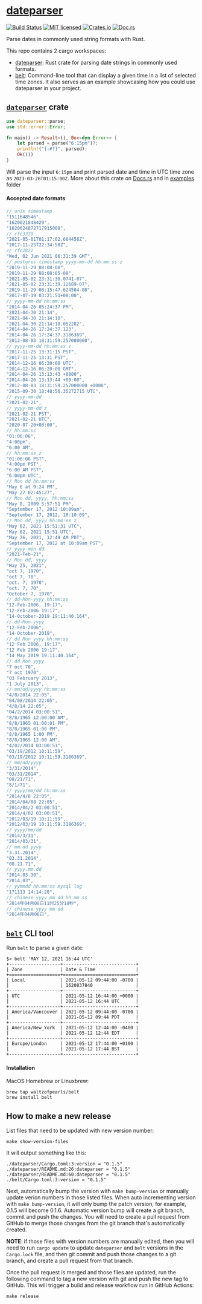 # [dateparser](https://crates.io/crates/dateparser)

[![Build Status][actions-badge]][actions-url]
[![MIT licensed][mit-badge]][mit-url]
[![Crates.io][cratesio-badge]][cratesio-url]
[![Doc.rs][docrs-badge]][docrs-url]

[actions-badge]: https://github.com/waltzofpearls/dateparser/workflows/ci/badge.svg
[actions-url]: https://github.com/waltzofpearls/dateparser/actions?query=workflow%3Aci+branch%3Amain
[mit-badge]: https://img.shields.io/badge/license-MIT-blue.svg
[mit-url]: https://github.com/waltzofpearls/dateparser/blob/main/LICENSE
[cratesio-badge]: https://img.shields.io/crates/v/dateparser.svg
[cratesio-url]: https://crates.io/crates/dateparser
[docrs-badge]: https://docs.rs/dateparser/badge.svg
[docrs-url]: https://docs.rs/crate/dateparser/

Parse dates in commonly used string formats with Rust.

This repo contains 2 cargo workspaces:

- [dateparser](./dateparser): Rust crate for parsing date strings in commonly used formats.
- [belt](./belt): Command-line tool that can display a given time in a list of selected time zones.
  It also serves as an example showcasing how you could use dateparser in your project.

## [`dateparser`](./dateparser) crate

```rust
use dateparser::parse;
use std::error::Error;

fn main() -> Result<(), Box<dyn Error>> {
    let parsed = parse("6:15pm")?;
    println!("{:#?}", parsed);
    Ok(())
}
```

Will parse the input `6:15pm` and print parsed date and time in UTC time zone as `2023-03-26T01:15:00Z`.
More about this crate on [Docs.rs][1] and in [examples][2] folder

[1]: https://docs.rs/dateparser/latest/dateparser
[2]: ./dateparser/examples

#### Accepted date formats

```rust
// unix timestamp
"1511648546",
"1620021848429",
"1620024872717915000",
// rfc3339
"2021-05-01T01:17:02.604456Z",
"2017-11-25T22:34:50Z",
// rfc2822
"Wed, 02 Jun 2021 06:31:39 GMT",
// postgres timestamp yyyy-mm-dd hh:mm:ss z
"2019-11-29 08:08-08",
"2019-11-29 08:08:05-08",
"2021-05-02 23:31:36.0741-07",
"2021-05-02 23:31:39.12689-07",
"2019-11-29 08:15:47.624504-08",
"2017-07-19 03:21:51+00:00",
// yyyy-mm-dd hh:mm:ss
"2014-04-26 05:24:37 PM",
"2021-04-30 21:14",
"2021-04-30 21:14:10",
"2021-04-30 21:14:10.052282",
"2014-04-26 17:24:37.123",
"2014-04-26 17:24:37.3186369",
"2012-08-03 18:31:59.257000000",
// yyyy-mm-dd hh:mm:ss z
"2017-11-25 13:31:15 PST",
"2017-11-25 13:31 PST",
"2014-12-16 06:20:00 UTC",
"2014-12-16 06:20:00 GMT",
"2014-04-26 13:13:43 +0800",
"2014-04-26 13:13:44 +09:00",
"2012-08-03 18:31:59.257000000 +0000",
"2015-09-30 18:48:56.35272715 UTC",
// yyyy-mm-dd
"2021-02-21",
// yyyy-mm-dd z
"2021-02-21 PST",
"2021-02-21 UTC",
"2020-07-20+08:00",
// hh:mm:ss
"01:06:06",
"4:00pm",
"6:00 AM",
// hh:mm:ss z
"01:06:06 PST",
"4:00pm PST",
"6:00 AM PST",
"6:00pm UTC",
// Mon dd hh:mm:ss
"May 6 at 9:24 PM",
"May 27 02:45:27",
// Mon dd, yyyy, hh:mm:ss
"May 8, 2009 5:57:51 PM",
"September 17, 2012 10:09am",
"September 17, 2012, 10:10:09",
// Mon dd, yyyy hh:mm:ss z
"May 02, 2021 15:51:31 UTC",
"May 02, 2021 15:51 UTC",
"May 26, 2021, 12:49 AM PDT",
"September 17, 2012 at 10:09am PST",
// yyyy-mon-dd
"2021-Feb-21",
// Mon dd, yyyy
"May 25, 2021",
"oct 7, 1970",
"oct 7, 70",
"oct. 7, 1970",
"oct. 7, 70",
"October 7, 1970",
// dd-Mon-yyyy hh:mm:ss
"12-Feb-2006, 19:17",
"12-Feb-2006 19:17",
"14-October-2019 19:11:40.164",
// dd-Mon-yyyy
"12-Feb-2006",
"14-October-2019",
// dd Mon yyyy hh:mm:ss
"12 Feb 2006, 19:17",
"12 Feb 2006 19:17",
"14 May 2019 19:11:40.164",
// dd Mon yyyy
"7 oct 70",
"7 oct 1970",
"03 February 2013",
"1 July 2013",
// mm/dd/yyyy hh:mm:ss
"4/8/2014 22:05",
"04/08/2014 22:05",
"4/8/14 22:05",
"04/2/2014 03:00:51",
"8/8/1965 12:00:00 AM",
"8/8/1965 01:00:01 PM",
"8/8/1965 01:00 PM",
"8/8/1965 1:00 PM",
"8/8/1965 12:00 AM",
"4/02/2014 03:00:51",
"03/19/2012 10:11:59",
"03/19/2012 10:11:59.3186369",
// mm/dd/yyyy
"3/31/2014",
"03/31/2014",
"08/21/71",
"8/1/71",
// yyyy/mm/dd hh:mm:ss
"2014/4/8 22:05",
"2014/04/08 22:05",
"2014/04/2 03:00:51",
"2014/4/02 03:00:51",
"2012/03/19 10:11:59",
"2012/03/19 10:11:59.3186369",
// yyyy/mm/dd
"2014/3/31",
"2014/03/31",
// mm.dd.yyyy
"3.31.2014",
"03.31.2014",
"08.21.71",
// yyyy.mm.dd
"2014.03.30",
"2014.03",
// yymmdd hh:mm:ss mysql log
"171113 14:14:20",
// chinese yyyy mm dd hh mm ss
"2014年04月08日11时25分18秒",
// chinese yyyy mm dd
"2014年04月08日",
```

## [`belt`](./belt) CLI tool

Run `belt` to parse a given date:

```shell
$> belt 'MAY 12, 2021 16:44 UTC'
+-------------------+---------------------------+
| Zone              | Date & Time               |
+===================+===========================+
| Local             | 2021-05-12 09:44:00 -0700 |
|                   | 1620837840                |
+-------------------+---------------------------+
| UTC               | 2021-05-12 16:44:00 +0000 |
|                   | 2021-05-12 16:44 UTC      |
+-------------------+---------------------------+
| America/Vancouver | 2021-05-12 09:44:00 -0700 |
|                   | 2021-05-12 09:44 PDT      |
+-------------------+---------------------------+
| America/New_York  | 2021-05-12 12:44:00 -0400 |
|                   | 2021-05-12 12:44 EDT      |
+-------------------+---------------------------+
| Europe/London     | 2021-05-12 17:44:00 +0100 |
|                   | 2021-05-12 17:44 BST      |
+-------------------+---------------------------+
```

#### Installation

MacOS Homebrew or Linuxbrew:

```shell
brew tap waltzofpearls/belt
brew install belt
```

## How to make a new release

List files that need to be updated with new version number:

```shell
make show-version-files
```

It will output something like this:

```shell
./dateparser/Cargo.toml:3:version = "0.1.5"
./dateparser/README.md:26:dateparser = "0.1.5"
./dateparser/README.md:60:dateparser = "0.1.5"
./belt/Cargo.toml:3:version = "0.1.5"
```

Next, automatically bump the version with `make bump-version` or manually update verion numbers in
those listed files. When auto incrementing version with `make bump-version`, it will only bump the
patch version, for example, 0.1.5 will become 0.1.6. Automatic version bump will create a git branch,
commit and push the changes. You will need to create a pull request from GitHub to merge those changes
from the git branch that's automatically created.

**NOTE**: if those files with version numbers are manually edited, then you will need to run `cargo update`
to update `dateparser` and `belt` versions in the `Cargo.lock` file, and then git commit and push those
changes to a git branch, and create a pull request from that branch.

Once the pull request is merged and those files are updated, run the following command to tag a new
version with git and push the new tag to GitHub. This will trigger a build and release workflow run
in GitHub Actions:

```shell
make release
```
